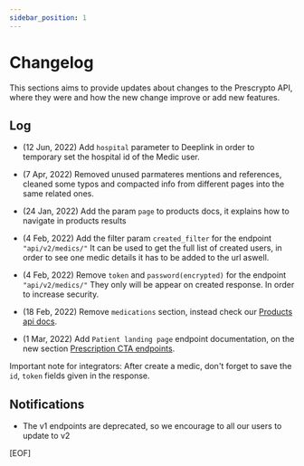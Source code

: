 ```yaml
---
sidebar_position: 1
---
```


# Changelog

This sections aims to provide updates about changes to the Prescrypto API, where they were and how the new change improve or add new features.

## Log
- (12 Jun, 2022) Add `hospital` parameter to Deeplink in order to temporary set the hospital id of the Medic user.

- (7 Apr, 2022) Removed unused parmateres mentions and references, cleaned some typos and compacted info from different pages into the same related ones.

- (24 Jan, 2022) Add the param `page` to products docs, it explains how to navigate in products results

- (4 Feb, 2022) Add the filter param `created_filter` for the endpoint `"api/v2/medics/"` It can be used to get the full list of created users, in order to see one medic details it has to be added to the url aswell.

- (4 Feb, 2022) Remove `token` and `password(encrypted)` for the endpoint `"api/v2/medics/"` They only will be appear on created response. In order to increase security.

- (18 Feb, 2022) Remove `medications` section, instead check our [Products api docs](products/overview.md).

- (1 Mar, 2022) Add `Patient landing page` endpoint documentation, on the new section [Prescription CTA endpoints](openendpoints/overview.md).

Important note for  integrators: After create a medic, don't forget to save the `id`, `token` fields given in the response.


## Notifications

- The v1 endpoints are deprecated, so we encourage to all our users to update to v2

[EOF]